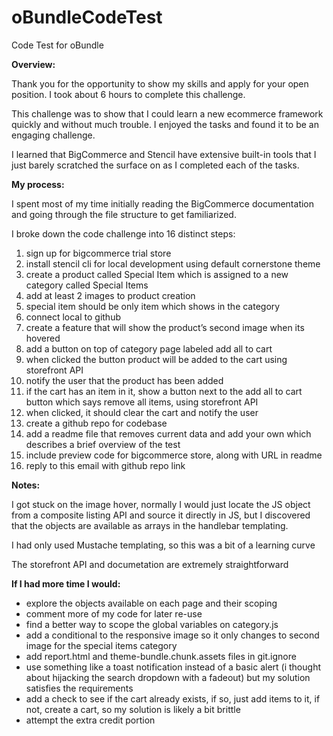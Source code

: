 # oBundleCodeTest
Code Test for oBundle 

**Overview:**

Thank you for the opportunity to show my skills and apply for your open position. I took about 6 hours to complete this challenge. 

This challenge was to show that I could learn a new ecommerce framework quickly and without much trouble. I enjoyed the tasks and found it to be an engaging challenge. 

I learned that BigCommerce and Stencil have extensive built-in tools that I just barely scratched the surface on as I completed each of the tasks. 

**My process:**

I spent most of my time initially reading the BigCommerce documentation and going through the file structure to get familiarized. 

I broke down the code challenge into 16 distinct steps:

1. sign up for bigcommerce trial store
2. install stencil cli for local development using default cornerstone theme
3. create a product called Special Item which is assigned to a new category called Special Items
4. add at least 2 images to product creation
5. special item should be only item which shows in the category
6. connect local to github
7. create a feature that will show the product’s second image when its hovered
8. add a button on top of category page labeled add all to cart
9. when clicked the button product will be added to the cart using storefront API
10. notify the user that the product has been added
11. if the cart has an item in it, show a button next to the add all to cart button which says remove all items, using storefront API
12. when clicked, it should clear the cart and notify the user
13. create a github repo for codebase 
14. add a readme file that removes current data and add your own which describes a brief overview of the test
15. include preview code for bigcommerce store, along with URL in readme 
16. reply to this email with github repo link

**Notes:**

I got stuck on the image hover, normally I would just locate the JS object from a composite listing API and source it directly in JS, but I discovered that the objects are available as arrays in the handlebar templating. 

I had only used Mustache templating, so this was a bit of a learning curve

The storefront API and documetation are extremely straightforward 

**If I had more time I would:**

* explore the objects available on each page and their scoping
* comment more of my code for later re-use
* find a better way to scope the global variables on category.js
* add a conditional to the responsive image so it only changes to second image for the special items category
* add report.html and theme-bundle.chunk.assets files in git.ignore
* use something like a toast notification instead of a basic alert (i thought about hijacking the search dropdown with a fadeout) but my solution satisfies the requirements
* add a check to see if the cart already exists, if so, just add items to it, if not, create a cart, so my solution is likely a bit brittle
* attempt the extra credit portion
